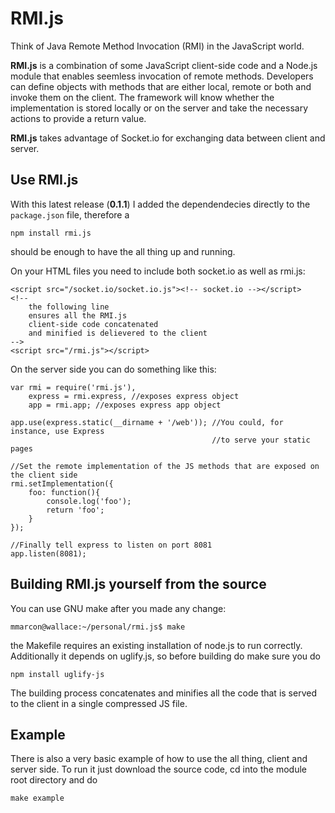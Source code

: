 # RMI.js

Think of Java Remote Method Invocation (RMI) in the JavaScript world.

**RMI.js** is a combination of some JavaScript client-side code and a Node.js module that enables seemless invocation of remote methods. Developers can define objects with methods that are either local, remote or both and invoke them on the client. The framework will know whether the implementation is stored locally or on the server and take the necessary actions to provide a return value.

**RMI.js** takes advantage of Socket.io for exchanging data between client and server.

## Use RMI.js
With this latest release (**0.1.1**) I added the dependendecies directly to the `package.json` file, therefore a

    npm install rmi.js
    
should be enough to have the all thing up and running.

On your HTML files you need to include both socket.io as well as rmi.js:

    <script src="/socket.io/socket.io.js"><!-- socket.io --></script>
	<!--
	    the following line
	    ensures all the RMI.js
	    client-side code concatenated
	    and minified is delievered to the client
	-->
	<script src="/rmi.js"></script>

On the server side you can do something like this:

    var rmi = require('rmi.js'),
    	express = rmi.express, //exposes express object
        app = rmi.app; //exposes express app object
    
    app.use(express.static(__dirname + '/web')); //You could, for instance, use Express
                                                 //to serve your static pages
    
    //Set the remote implementation of the JS methods that are exposed on the client side
    rmi.setImplementation({
        foo: function(){
        	console.log('foo');
            return 'foo';
        }
    });
    
    //Finally tell express to listen on port 8081
    app.listen(8081);



## Building RMI.js yourself from the source

You can use GNU make after you made any change:

    mmarcon@wallace:~/personal/rmi.js$ make
    
the Makefile requires an existing installation of node.js to run correctly. Additionally it depends on uglify.js, so before building do make sure you do
    
    npm install uglify-js

The building process concatenates and minifies all the code that is served to the client in a single compressed JS file.

## Example
There is also a very basic example of how to use the all thing, client and server side. To run it just download the source code, cd into the module root directory and do

    make example